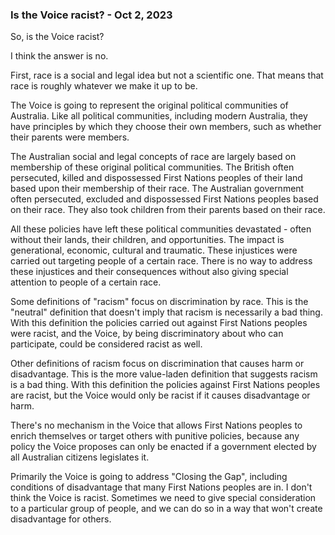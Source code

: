 ### Is the Voice racist? - Oct 2, 2023

So, is the Voice racist?

I think the answer is no.

First, race is a social and legal idea but not a scientific one.  That means that race is roughly whatever we make it up to be.

The Voice is going to represent the original political communities of Australia.  Like all political communities, including modern Australia, they have principles by which they choose their own members, such as whether their parents were members.

The Australian social and legal concepts of race are largely based on membership of these original political communities.  The British often persecuted, killed and dispossessed First Nations peoples of their land based upon their membership of their race.  The Australian government often persecuted, excluded and dispossessed First Nations peoples based on their race.  They also took children from their parents based on their race.

All these policies have left these political communities devastated - often without their lands, their children, and opportunities.  The impact is generational, economic, cultural and traumatic.  These injustices were carried out targeting people of a certain race.  There is no way to address these injustices and their consequences without also giving special attention to people of a certain race.

Some definitions of "racism" focus on discrimination by race.  This is the "neutral" definition that doesn't imply that racism is necessarily a bad thing.  With this definition the policies carried out against First Nations peoples were racist, and the Voice, by being discriminatory about who can participate, could be considered racist as well.

Other definitions of racism focus on discrimination that causes harm or disadvantage.  This is the more value-laden definition that suggests racism is a bad thing. With this definition the policies against First Nations peoples are racist, but the Voice would only be racist if it causes disadvantage or harm.

There's no mechanism in the Voice that allows First Nations peoples to enrich themselves or target others with punitive policies, because any policy the Voice proposes can only be enacted if a government elected by all Australian citizens legislates it.

Primarily the Voice is going to address "Closing the Gap", including conditions of disadvantage that many First Nations peoples are in.
I don't think the Voice is racist.  Sometimes we need to give special consideration to a particular group of people, and we can do so in a way that won't create disadvantage for others.
